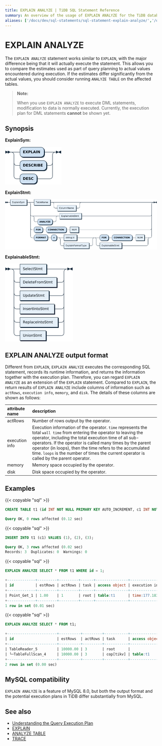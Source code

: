 ```yaml
---
title: EXPLAIN ANALYZE | TiDB SQL Statement Reference
summary: An overview of the usage of EXPLAIN ANALYZE for the TiDB database.
aliases: ['/docs/dev/sql-statements/sql-statement-explain-analyze/','/docs/dev/reference/sql/statements/explain-analyze/']
---
```


# EXPLAIN ANALYZE

The `EXPLAIN ANALYZE` statement works similar to `EXPLAIN`, with the major difference being that it will actually execute the statement. This allows you to compare the estimates used as part of query planning to actual values encountered during execution.  If the estimates differ significantly from the actual values, you should consider running `ANALYZE TABLE` on the affected tables.

> **Note:**
>
> When you use `EXPLAIN ANALYZE` to execute DML statements, modification to data is normally executed. Currently, the execution plan for DML statements **cannot** be shown yet.

## Synopsis

**ExplainSym:**

![ExplainSym](/media/sqlgram/ExplainSym.png)

**ExplainStmt:**

![ExplainStmt](/media/sqlgram/ExplainStmt.png)

**ExplainableStmt:**

![ExplainableStmt](/media/sqlgram/ExplainableStmt.png)

## EXPLAIN ANALYZE output format

Different from `EXPLAIN`, `EXPLAIN ANALYZE` executes the corresponding SQL statement, records its runtime information, and returns the information together with the execution plan. Therefore, you can regard `EXPLAIN ANALYZE` as an extension of the `EXPLAIN` statement. Compared to `EXPLAIN`, the return results of `EXPLAIN ANALYZE` include columns of information such as `actRows`, `execution info`, `memory`, and `disk`. The details of these columns are shown as follows:

| attribute name          | description |
|:----------------|:---------------------------------|
| actRows       | Number of rows output by the operator. |
| execution info  | Execution information of the operator. `time` represents the total `wall time` from entering the operator to leaving the operator, including the total execution time of all sub-operators. If the operator is called many times by the parent operator (in loops), then the time refers to the accumulated time. `loops` is the number of times the current operator is called by the parent operator. |
| memory  | Memory space occupied by the operator. |
| disk  | Disk space occupied by the operator. |

## Examples

{{< copyable "sql" >}}

```sql
CREATE TABLE t1 (id INT NOT NULL PRIMARY KEY AUTO_INCREMENT, c1 INT NOT NULL);
```

```sql
Query OK, 0 rows affected (0.12 sec)
```

{{< copyable "sql" >}}

```sql
INSERT INTO t1 (c1) VALUES (1), (2), (3);
```

```sql
Query OK, 3 rows affected (0.02 sec)
Records: 3  Duplicates: 0  Warnings: 0
```

{{< copyable "sql" >}}

```sql
EXPLAIN ANALYZE SELECT * FROM t1 WHERE id = 1;
```

```sql
+-------------+---------+---------+------+---------------+--------------------------+---------------+--------+------+
| id          | estRows | actRows | task | access object | execution info           | operator info | memory | disk |
+-------------+---------+---------+------+---------------+--------------------------+---------------+--------+------+
| Point_Get_1 | 1.00    | 1       | root | table:t1      | time:177.183µs, loops:2  | handle:1      | N/A    | N/A  |
+-------------+---------+---------+------+---------------+--------------------------+---------------+--------+------+
1 row in set (0.01 sec)
```

{{< copyable "sql" >}}

```sql
EXPLAIN ANALYZE SELECT * FROM t1;
```

```sql
+-----------------------+----------+---------+-----------+---------------+------------------------------------------------------------------------+--------------------------------+-----------+------+
| id                    | estRows  | actRows | task      | access object | execution info                                                         | operator info                  | memory    | disk |
+-----------------------+----------+---------+-----------+---------------+------------------------------------------------------------------------+--------------------------------+-----------+------+
| TableReader_5         | 10000.00 | 3       | root      |               | time:454.744µs, loops:2, rpc num: 1, rpc time:328.334µs, proc keys:0   | data:TableFullScan_4           | 199 Bytes | N/A  |
| └─TableFullScan_4     | 10000.00 | 3       | cop[tikv] | table:t1      | time:148.227µs, loops:4                                                | keep order:false, stats:pseudo | N/A       | N/A  |
+-----------------------+----------+---------+-----------+---------------+------------------------------------------------------------------------+--------------------------------+-----------+------+
2 rows in set (0.00 sec)
```

## MySQL compatibility

`EXPLAIN ANALYZE` is a feature of MySQL 8.0, but both the output format and the potential execution plans in TiDB differ substantially from MySQL.

## See also

* [Understanding the Query Execution Plan](/query-execution-plan.md)
* [EXPLAIN](/sql-statements/sql-statement-explain.md)
* [ANALYZE TABLE](/sql-statements/sql-statement-analyze-table.md)
* [TRACE](/sql-statements/sql-statement-trace.md)